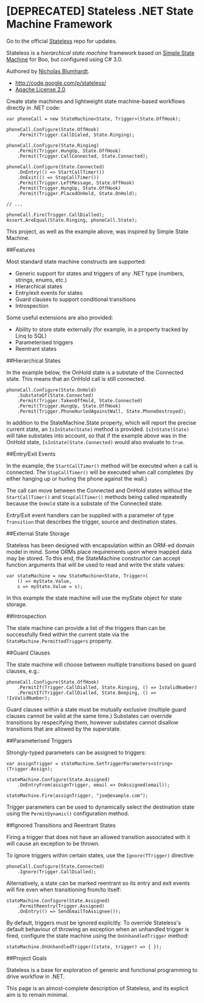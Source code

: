 # [DEPRECATED] Stateless .NET State Machine Framework

Go to the official [Stateless](https://github.com/dotnet-state-machine/stateless) repo for updates.

Stateless is a _hierarchical state machine_ framework based on [Simple State Machine](http://codeplex.com/simplestatemachine) for Boo, but configured using C# 3.0.

Authored by [Nicholas Blumhardt](http://nblumhardt.com/).

* http://code.google.com/p/stateless/
* [Apache License 2.0](http://www.apache.org/licenses/LICENSE-2.0)

Create state machines and lightweight state machine-based workflows directly in .NET code:

	var phoneCall = new StateMachine<State, Trigger>(State.OffHook);

	phoneCall.Configure(State.OffHook)
	    .Permit(Trigger.CallDialed, State.Ringing);
        
	phoneCall.Configure(State.Ringing)
	    .Permit(Trigger.HungUp, State.OffHook)
	    .Permit(Trigger.CallConnected, State.Connected);
 
	phoneCall.Configure(State.Connected)
	    .OnEntry(() => StartCallTimer())
	    .OnExit(() => StopCallTimer())
	    .Permit(Trigger.LeftMessage, State.OffHook)
	    .Permit(Trigger.HungUp, State.OffHook)
	    .Permit(Trigger.PlacedOnHold, State.OnHold);

	// ...

	phoneCall.Fire(Trigger.CallDialled);
	Assert.AreEqual(State.Ringing, phoneCall.State);

This project, as well as the example above, was inspired by Simple State Machine.

##Features

Most standard state machine constructs are supported:

* Generic support for states and triggers of any .NET type (numbers, strings, enums, etc.)
* Hierarchical states
* Entry/exit events for states
* Guard clauses to support conditional transitions
* Introspection

Some useful extensions are also provided:

* Ability to store state externally (for example, in a property tracked by Linq to SQL)
* Parameterised triggers
* Reentrant states

##Hierarchical States

In the example below, the OnHold state is a substate of the Connected state. This means that an OnHold call is still connected.

	phoneCall.Configure(State.OnHold)
	    .SubstateOf(State.Connected)
	    .Permit(Trigger.TakenOffHold, State.Connected)
	    .Permit(Trigger.HungUp, State.OffHook)
	    .Permit(Trigger.PhoneHurledAgainstWall, State.PhoneDestroyed);

In addition to the StateMachine.State property, which will report the precise current state, an `IsInState(State)` method is provided. `IsInState(State)` will take substates into account, so that if the example above was in the OnHold state, `IsInState(State.Connected)` would also evaluate to `true`.

##Entry/Exit Events

In the example, the `StartCallTimer()` method will be executed when a call is connected. The `StopCallTimer()` will be executed when call completes (by either hanging up or hurling the phone against the wall.)

The call can move between the Connected and OnHold states without the `StartCallTimer()` and `StopCallTimer()` methods being called repeatedly because the `OnHold` state is a substate of the Connected state.

Entry/Exit event handlers can be supplied with a parameter of type `Transition` that describes the trigger, source and destination states.

##External State Storage

Stateless has been designed with encapsulation within an ORM-ed domain model in mind. Some ORMs place requirements upon where mapped data may be stored. To this end, the StateMachine constructor can accept function arguments that will be used to read and write the state values:

	var stateMachine = new StateMachine<State, Trigger>(
	    () => myState.Value,
	    s => myState.Value = s);

In this example the state machine will use the myState object for state storage.

##Introspection

The state machine can provide a list of the triggers than can be successfully fired within the current state via the `StateMachine.PermittedTriggers` property.

##Guard Clauses

The state machine will choose between multiple transitions based on guard clauses, e.g.:

	phoneCall.Configure(State.OffHook)
	    .PermitIf(Trigger.CallDialled, State.Ringing, () => IsValidNumber)
	    .PermitIf(Trigger.CallDialled, State.Beeping, () => !IsValidNumber);

Guard clauses within a state must be mutually exclusive (multiple guard clauses cannot be valid at the same time.) Substates can override transitions by respecifying them, however substates cannot disallow transitions that are allowed by the superstate.

##Parameterised Triggers

Strongly-typed parameters can be assigned to triggers:

	var assignTrigger = stateMachine.SetTriggerParameters<string>(Trigger.Assign);

	stateMachine.Configure(State.Assigned)
	    .OnEntryFrom(assignTrigger, email => OnAssigned(email));

	stateMachine.Fire(assignTrigger, "joe@example.com");

Trigger parameters can be used to dynamically select the destination state using the `PermitDynamic()` configuration method.

##Ignored Transitions and Reentrant States

Firing a trigger that does not have an allowed transition associated with it will cause an exception to be thrown.

To ignore triggers within certain states, use the `Ignore(TTrigger)` directive:

	phoneCall.Configure(State.Connected)
	    .Ignore(Trigger.CallDialled);

Alternatively, a state can be marked reentrant so its entry and exit events will fire even when transitioning from/to itself:

	stateMachine.Configure(State.Assigned)
	    .PermitReentry(Trigger.Assigned)
	    .OnEntry(() => SendEmailToAssignee());

By default, triggers must be ignored explicitly. To override Stateless's default behaviour of throwing an exception when an unhandled trigger is fired, configure the state machine using the `OnUnhandledTrigger` method:

	stateMachine.OnUnhandledTrigger((state, trigger) => { });

##Project Goals

Stateless is a base for exploration of generic and functional programming to drive workflow in .NET.

This page is an almost-complete description of Stateless, and its explicit aim is to remain minimal.
